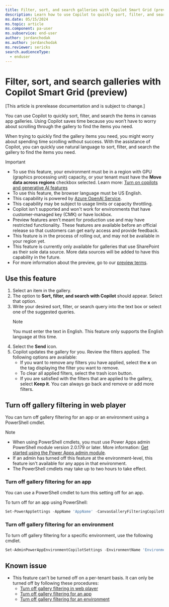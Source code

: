 ```yaml
---
title: Filter, sort, and search galleries with Copilot Smart Grid (preview)
description: Learn how to use Copilot to quickly sort, filter, and search canvas app galleries using natural language.
ms.date: 05/15/2024
ms.topic: article
ms.component: pa-user
ms.subservice: end-user
author: jordanchodak
ms.author: jordanchodak
ms.reviewer: sericks
search.audienceType: 
  - enduser
---
```



# Filter, sort, and search galleries with Copilot Smart Grid (preview)

[This article is prerelease documentation and is subject to change.]

You can use Copilot to quickly sort, filter, and search the items in canvas app galleries. Using Copilot saves time because you won’t have to worry about scrolling through the gallery to find the items you need.  

When trying to quickly find the gallery items you need, you might worry about spending time scrolling without success. With the assistance of Copilot, you can quickly use natural language to sort, filter, and search the gallery to find the items you need.

> [!IMPORTANT]
> - To use this feature, your environment must be in a region with GPU (graphics processing unit) capacity, or your tenant must have the **Move data across regions** checkbox selected.  Learn more: [Turn on copilots and generative AI features](/power-platform/admin/geographical-availability-copilot)
> - To use this feature, the browser language must be US English.
> - This capability is powered by [Azure OpenAI Service](/azure/cognitive-services/openai/overview).
> - This capability may be subject to usage limits or capacity throttling.
> - Copilot isn't supported and won't work for environments that have customer-managed key (CMK) or have lockbox.
> - Preview features aren’t meant for production use and may have restricted functionality. These features are available before an official release so that customers can get early access and provide feedback.
> - This feature is in the process of rolling out, and may not be available in your region yet. 
> -  This feature is currently only available for galleries that use SharePoint as their sole data source.  More data sources will be added to have this capability in the future. 
> - For more information about the preview, go to our [preview terms](https://go.microsoft.com/fwlink/?linkid=2189520).

## Use this feature

1. Select an item in the gallery. 
2. The option to **Sort, filter, and search with Copilot** should appear. Select that option. 
3. Write your desired sort, filter, or search query into the text box or select one of the suggested queries.  
     > [!Note] 
     > You must enter the text in English. This feature only supports the English language at this time. 
4. Select the **Send** icon. 
5. Copilot updates the gallery for you. Review the filters applied. The following options are available: 
    - If you want to remove any filters you have applied, select the **x** on the tag displaying the filter you want to remove. 
    - To clear all applied filters, select the trash icon button. 
    - If you are satisfied with the filters that are applied to the gallery, select **Keep it**.  You can always go back and remove or add more filters. 
  
## Turn off gallery filtering in web player

You can turn off gallery filtering for an app or an environment using a PowerShell cmdlet.  

> [!NOTE]
> - When using PowerShell cmdlets, you must use Power Apps admin PowerShell module version 2.0.179 or later. More information: [Get started using the Power Apps admin module](/powershell/powerapps/get-started-powerapps-admin).
> - If an admin has turned off this feature at the environment-level, this feature isn't available for any apps in that environment.
> - The PowerShell cmdlets may take up to two hours to take effect.

### Turn off gallery filtering for an app

You can use a PowerShell cmdlet to turn this setting off for an app.

To turn off for an app using PowerShell:

```powershell
Set-PowerAppSettings -AppName 'AppName' -CanvasGalleryFilteringCopilotEnabled $false
```

### Turn off gallery filtering for an environment

To turn off gallery filtering for a specific environment, use the following cmdlet.

```powershell
Set-AdminPowerAppEnvironmentCopilotSettings -EnvironmentName 'EnvironmentName' -CanvasAppGalleryFilterCopilotEnabled $false
```
   
## Known issue

- This feature can't be turned off on a per-tenant basis.  It can only be turned off by following these procedures:
  - [Turn off gallery filtering in web player](#turn-off-gallery-filtering-in-web-player)
  - [Turn off gallery filtering for an app](#turn-off-gallery-filtering-for-an-app)
  - [Turn off gallery filtering for an environment](#turn-off-gallery-filtering-for-an-environment)

